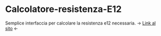 # Calcolatore-resistenza-E12

Semplice interfaccia per calcolare la resistenza e12 necessaria. 
-> [Link al sito](http://lezioni.alberghetti.it/5ATL/bandi.t.160803/CalcoloResistenza/) <-
